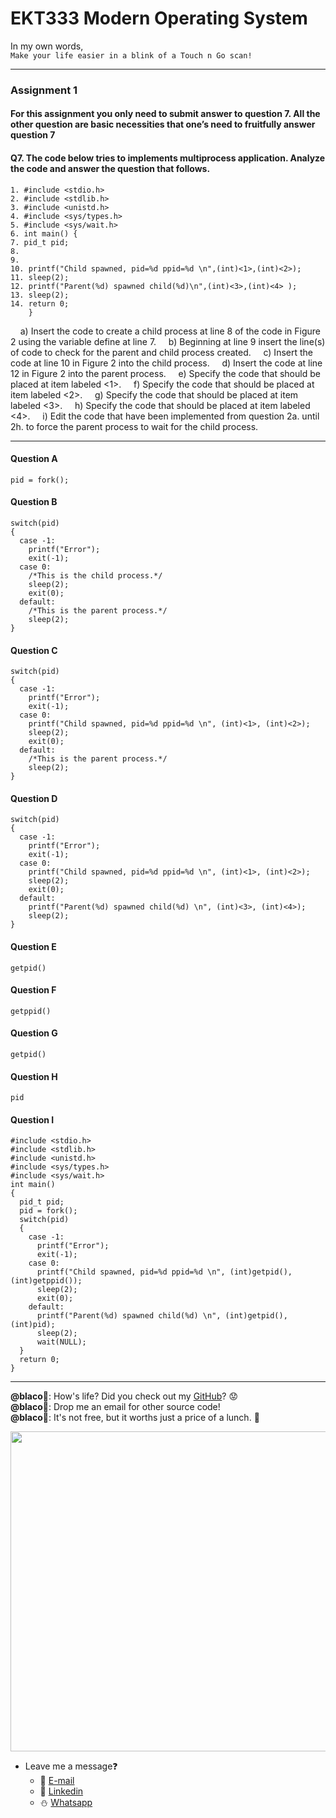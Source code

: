 # EKT333 Modern Operating System

In my own words,\
`Make your life easier in a blink of a Touch n Go scan!`

---
### Assignment 1
#### For this assignment you only need to submit answer to question 7. All the other question are basic necessities that one’s need to fruitfully answer question 7

#### Q7. The code below tries to implements multiprocess application. Analyze the code and answer the question that follows.

```
1. #include <stdio.h>
2. #include <stdlib.h>
3. #include <unistd.h>
4. #include <sys/types.h>
5. #include <sys/wait.h>
6. int main() {
7. pid_t pid;
8.
9.
10. printf("Child spawned, pid=%d ppid=%d \n",(int)<1>,(int)<2>);
11. sleep(2);
12. printf("Parent(%d) spawned child(%d)\n",(int)<3>,(int)<4> );
13. sleep(2);
14. return 0;
    }
```

&nbsp;&nbsp;&nbsp;&nbsp;a) Insert the code to create a child process at line 8 of the code in Figure 2 using the variable define at line 7.
&nbsp;&nbsp;&nbsp;&nbsp;b) Beginning at line 9 insert the line(s) of code to check for the parent and child process created.
&nbsp;&nbsp;&nbsp;&nbsp;c) Insert the code at line 10 in Figure 2 into the child process.
&nbsp;&nbsp;&nbsp;&nbsp;d) Insert the code at line 12 in Figure 2 into the parent process.
&nbsp;&nbsp;&nbsp;&nbsp;e) Specify the code that should be placed at item labeled <1>.
&nbsp;&nbsp;&nbsp;&nbsp;f) Specify the code that should be placed at item labeled <2>.
&nbsp;&nbsp;&nbsp;&nbsp;g) Specify the code that should be placed at item labeled <3>.
&nbsp;&nbsp;&nbsp;&nbsp;h) Specify the code that should be placed at item labeled <4>.
&nbsp;&nbsp;&nbsp;&nbsp;i) Edit the code that have been implemented from question 2a. until 2h. to force the parent process to wait for the child process.  

---

#### Question A
```
pid = fork();
```
#### Question B
```
switch(pid)
{
  case -1:
    printf("Error");
    exit(-1);
  case 0:
    /*This is the child process.*/
    sleep(2);
    exit(0);
  default:
    /*This is the parent process.*/
    sleep(2);
}
```
#### Question C
```
switch(pid)
{
  case -1:
    printf("Error");
    exit(-1);
  case 0:
    printf("Child spawned, pid=%d ppid=%d \n", (int)<1>, (int)<2>);
    sleep(2);
    exit(0);
  default:
    /*This is the parent process.*/
    sleep(2);
}
```
#### Question D
```
switch(pid)
{
  case -1:
    printf("Error");
    exit(-1);
  case 0:
    printf("Child spawned, pid=%d ppid=%d \n", (int)<1>, (int)<2>);
    sleep(2);
    exit(0);
  default:
    printf("Parent(%d) spawned child(%d) \n", (int)<3>, (int)<4>);
    sleep(2);
}
```
#### Question E
```
getpid()
```
#### Question F
```
getppid()
```
#### Question G
```
getpid()
```
#### Question H
```
pid
```
#### Question I
```
#include <stdio.h>
#include <stdlib.h>
#include <unistd.h>
#include <sys/types.h>
#include <sys/wait.h>
int main()
{
  pid_t pid;
  pid = fork();
  switch(pid)
  {
    case -1:
      printf("Error");
      exit(-1);
    case 0:
      printf("Child spawned, pid=%d ppid=%d \n", (int)getpid(), (int)getppid());
      sleep(2);
      exit(0);
    default:
      printf("Parent(%d) spawned child(%d) \n", (int)getpid(), (int)pid);
      sleep(2);
      wait(NULL);
  }
  return 0;
}
```

---

**@blaco**:hugs:: How's life? Did you check out my [GitHub](https://github.com/e-hong-w/)? :worried:  
**@blaco**:hugs:: Drop me an email for other source code!  
**@blaco**:hugs:: It's not free, but it worths just a price of a lunch. :shallow_pan_of_food:

<p>
  <img width="512" src="https://user-images.githubusercontent.com/68590570/113911631-c52ca900-980c-11eb-8946-19ce84f84c40.png">
</p>

- Leave me a message:question:
  - :beer: [E-mail](mailto:ehong.w@gmail.com?subject=[GitHub]%20Problem%20Description)
  - :basket: [Linkedin](https://www.linkedin.com/in/ehong-w/)
  - :snowman: [Whatsapp]()

